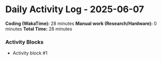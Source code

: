 # Daily Activity Log - 2025-06-07

**Coding (WakaTime):** 28 minutes
**Manual work (Research/Hardware):** 0 minutes
**Total Time:** 28 minutes

### Activity Blocks
- Activity block #1
